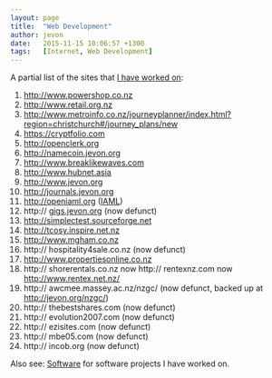 ```yaml
---
layout: page
title:  "Web Development"
author: jevon
date:   2015-11-15 10:06:57 +1300
tags:   [Internet, Web Development]
---
```


A partial list of the sites that [I have worked on](Jevon_Wright.md):

1. http://www.powershop.co.nz
1. http://www.retail.org.nz
1. http://www.metroinfo.co.nz/journeyplanner/index.html?region=christchurch#/journey_plans/new
1. https://cryptfolio.com
1. http://openclerk.org
1. http://namecoin.jevon.org
1. http://www.breaklikewaves.com
1. http://www.hubnet.asia
1. http://www.jevon.org
1. http://journals.jevon.org
1. http://openiaml.org ([IAML](IAML.md))
1. http:// [gigs.jevon.org](Gigs.jevon.org.md) (now defunct)
1. http://simplectest.sourceforge.net
1. http://tcosy.inspire.net.nz
1. http://www.mgham.co.nz
1. http:// hospitality4sale.co.nz (now defunct)
1. http://www.propertiesonline.co.nz
1. http:// shorerentals.co.nz now http:// rentexnz.com now http://www.rentex.net.nz/
1. http:// awcmee.massey.ac.nz/nzgc/ (now defunct, backed up at http://jevon.org/nzgc/)
1. http:// thebestshares.com (now defunct)
1. http:// evolution2007.com (now defunct)
1. http:// ezisites.com (now defunct)
1. http:// mbe05.com (now defunct)
1. http:// incob.org (now defunct)

Also see: [Software](Software.md) for software projects I have worked on.
